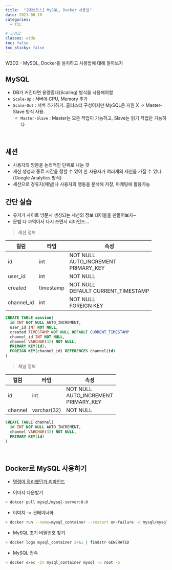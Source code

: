 ```yaml
---
title:  "[데브코스] MySQL, Docker 사용법"
date: 2021-08-10
categories: 
  - TIL

# 고정값
classes: wide
toc: false
toc_sticky: false
---
```


W2D2 - MySQL, Docker를 설치하고 사용법에 대해 알아보자


## MySQL

- DB가 커진다면 용량증대(Scaling) 방식을 사용해야함
- `Scale-Up` : 서버에 CPU, Memory 추가
- `Scale-Out` : 서버 추가하기. 클러스터 구성이지만 MySQL은 지원 X -> Master-Slave 방식 사용.
    - `Master-Slave` : Master는 모든 작업이 가능하고, Slave는 읽기 작업만 가능하다

<br>

## 세션

- 사용자의 방문을 논리적인 단위로 나눈 것
- 세션 생성과 종료 시간을 정할 수 있어 한 사용자가 여러개의 세션을 가질 수 있다. (Google Analytics 방식)
- 세션으로 경유지(채널)나 사용자의 행동을 분석해 저장, 마케팅에 활용가능

## 간단 실습

- 유저가 사이트 방문시 생성되는 세션의 정보 테이블을 만들어보자~
- 문법 다 까먹어서 다시 쓰면서 리마인드...

> 세션 정보

|컬럼|타입|속성|
|---|---|---|
|id|int|NOT NULL<br>AUTO_INCREMENT<br>PRIMARY_KEY|
|user_id|int|NOT NULL|
|created|timestamp|NOT NULL<br>DEFAULT CURRENT_TIMESTAMP|
|channel_id|int|NOT NULL<br>FOREIGN KEY|

```sql
CREATE TABLE session(
  id INT NOT NULL AUTO_INCREMENT,
  user_id INT NOT NULL,
  created TIMESTAMP NOT NULL DEFAULT CURRENT_TIMESTAMP
  channel_id INT NOT NULL,
  channel VARCHAR(32) NOT NULL,
  PRIMARY KEY(id),
  FOREIGN KEY(channel_id) REFERENCES channel(id)
)
```

> 채널 정보

|컬럼|타입|속성|
|---|---|---|
|id|int|NOT NULL<br>AUTO_INCREMENT<br>PRIMARY_KEY|
|channel|varchar(32)|NOT NULL|

```sql
CREATE TABLE channel(
  id INT NOT NULL AUTO_INCREMENT,
  channel VARCHAR(32) NOT NULL,
  PRIMARY KEY(id)
)
```



<br>

## Docker로 MySQL 사용하기

- [명령어 정리했던거 리마인드](https://github.com/hanjo8813/Dev_Memo/blob/master/command/docker.md)

- 이미지 다운받기

```sh
> dokcer pull mysql/mysql-server:8.0
```

- 이미지 -> 컨테이너화

```sh
> docker run --name=mysql_container --restart on-failure -d mysql/mysql-server:8.0
```

- MySQL 초기 비밀번호 찾기

```sh
> docker logs mysql_container 2>&1 | findstr GENERATED
```

- MySQL 접속

```sh
> docker exec -it mysql_container mysql -u root -p
```

